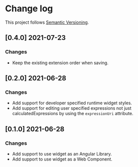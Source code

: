 # Change log

This project follows [Semantic Versioning](http://semver.org/).

## [0.4.0] 2021-07-23
### Changes
- Keep the existing extension order when saving.

## [0.2.0] 2021-06-28
### Changes
- Add support for developer specified runtime widget styles.
- Add support for editing user specified expressions not just
  calculatedExpressions by using the `expressionUri` attribute.

## [0.1.0] 2021-06-28
### Changes
- Add support to use widget as an Angular Library.
- Add support to use widget as a Web Component.
